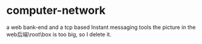 # computer-network
a web bank-end  and a tcp based Instant messaging tools
the picture in the web后端\root\box is too big, so I delete it.
